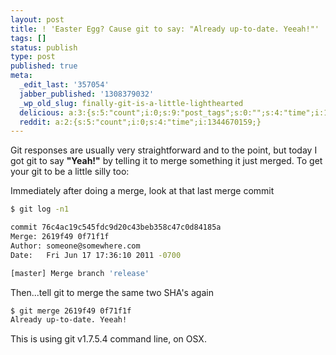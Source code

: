 ```yaml
---
layout: post
title: ! 'Easter Egg? Cause git to say: "Already up-to-date. Yeeah!"'
tags: []
status: publish
type: post
published: true
meta:
  _edit_last: '357054'
  jabber_published: '1308379032'
  _wp_old_slug: finally-git-is-a-little-lighthearted
  delicious: a:3:{s:5:"count";i:0;s:9:"post_tags";s:0:"";s:4:"time";i:1344670270;}
  reddit: a:2:{s:5:"count";i:0;s:4:"time";i:1344670159;}
---
```

Git responses are usually very straightforward and to the point, but today I got git to say <strong>"Yeah!"</strong> by telling it to merge something it just merged. To get your git to be a little silly too:

Immediately after doing a merge, look at that last merge commit

``` bash
$ git log -n1 

commit 76c4ac19c545fdc9d20c43beb358c47c0d84185a
Merge: 2619f49 0f71f1f
Author: someone@somewhere.com
Date:   Fri Jun 17 17:36:10 2011 -0700

[master] Merge branch 'release'
```

Then...tell git to merge the same two SHA's again

``` bash
$ git merge 2619f49 0f71f1f
Already up-to-date. Yeeah!
```

This is using git v1.7.5.4 command line, on OSX.
